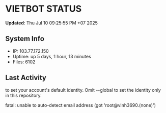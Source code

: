# VIETBOT STATUS
**Updated**: Thu Jul 10 09:25:55 PM +07 2025

## System Info
- IP: 103.77.172.150
- Uptime: up 5 days, 1 hour, 13 minutes
- Files: 6102

## Last Activity

to set your account's default identity.
Omit --global to set the identity only in this repository.

fatal: unable to auto-detect email address (got 'root@vinh3690.(none)')
